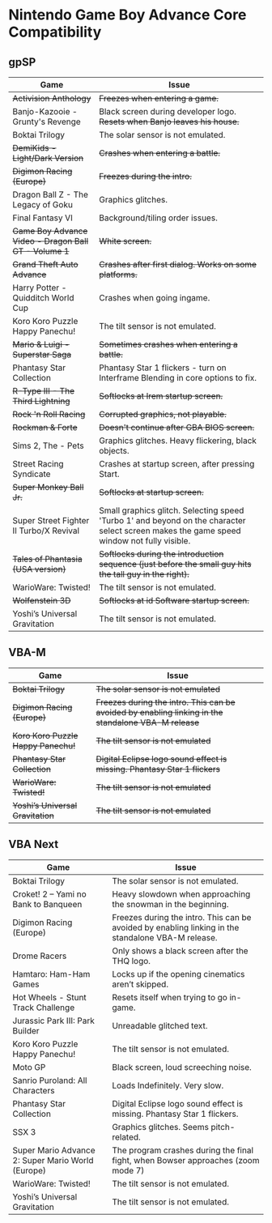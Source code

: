 # Nintendo Game Boy Advance Core Compatibility

## gpSP

| Game                                  | Issue                          |
|---------------------------------------|--------------------------------|
| ~~Activision Anthology~~                |~~Freezes when entering a game.~~ |
| Banjo-Kazooie - Grunty's Revenge    |Black screen during developer logo. ~~Resets when Banjo leaves his house.~~|
| Boktai Trilogy                      |The solar sensor is not emulated. |
| ~~DemiKids - Light/Dark Version~~   |~~Crashes when entering a battle.~~ |
| ~~Digimon Racing (Europe)~~             |~~Freezes during the intro.~~   |
| Dragon Ball Z - The Legacy of Goku  |Graphics glitches. |
| Final Fantasy VI                    |Background/tiling order issues.  |
| ~~Game Boy Advance Video - Dragon Ball GT - Volume 1~~ |~~White screen.~~     |
| ~~Grand Theft Auto Advance~~        |~~Crashes after first dialog. Works on some platforms.~~ |
| Harry Potter - Quidditch World Cup  |Crashes when going ingame.       |
| Koro Koro Puzzle Happy Panechu!     |The tilt sensor is not emulated. |
| ~~Mario & Luigi - Superstar Saga~~      |~~Sometimes crashes when entering a battle.~~  |
| Phantasy Star Collection            |Phantasy Star 1 flickers  - turn on Interframe Blending in core options to fix.|
| ~~R-Type III - The Third Lightning~~    |~~Softlocks at Irem startup screen.~~|
| ~~Rock 'n Roll Racing~~             |~~Corrupted graphics, not playable.~~|
| ~~Rockman & Forte~~                     |~~Doesn't continue after GBA BIOS screen.~~|
| Sims 2, The - Pets |Graphics glitches. Heavy flickering, black objects. |
| Street Racing Syndicate             |Crashes at startup screen, after pressing Start.|
| ~~Super Monkey Ball Jr.~~               |~~Softlocks at startup screen.~~|
| Super Street Fighter II Turbo/X Revival |Small graphics glitch. Selecting speed 'Turbo 1' and beyond on the character select screen makes the game speed window not fully visible. |
| ~~Tales of Phantasia (USA version)~~    |~~Softlocks during the introduction sequence (just before the small guy hits the tall guy in the right).~~|
| WarioWare: Twisted!                 |The tilt sensor is not emulated.|
| ~~Wolfenstein 3D~~                      |~~Softlocks at id Software startup screen.~~|
| Yoshi’s Universal Gravitation       |The tilt sensor is not emulated.|

## VBA-M

| Game                                  | Issue                          |
|---------------------------------------|--------------------------------|
| ~~Boktai Trilogy~~                        | ~~The solar sensor is not emulated~~|
| ~~Digimon Racing (Europe)~~               |~~Freezes during the intro. This can be avoided by enabling linking in the standalone VBA-M release~~  |
| ~~Koro Koro Puzzle Happy Panechu!~~       |	~~The tilt sensor is not emulated~~|
| ~~Phantasy Star Collection~~              | ~~Digital Eclipse logo sound effect is missing. Phantasy Star 1 flickers~~ |
| ~~WarioWare: Twisted!~~                   |  	~~The tilt sensor is not emulated~~   |
| ~~Yoshi’s Universal Gravitation~~         |   ~~The tilt sensor is not emulated~~   |

## VBA Next

| Game                                              | Issue                                                                                              |
|---------------------------------------------------|----------------------------------------------------------------------------------------------------|
| Boktai Trilogy 	                                | The solar sensor is not emulated.                                                                  |
| Croket! 2 – Yami no Bank to Banqueen              | Heavy slowdown when approaching the snowman in the beginning.                                      |
| Digimon Racing (Europe) 	                        | Freezes during the intro. This can be avoided by enabling linking in the standalone VBA-M release. |
| Drome Racers 	                                    | Only shows a black screen after the THQ logo.                                                      |
| Hamtaro: Ham-Ham Games 	                        | Locks up if the opening cinematics aren’t skipped.                                                 |
| Hot Wheels - Stunt Track Challenge                | Resets itself when trying to go in-game.                                                           |
| Jurassic Park III: Park Builder 	                | Unreadable glitched text.                                                                          |
| Koro Koro Puzzle Happy Panechu! 	                | The tilt sensor is not emulated.                                                                   |
| Moto GP 	                                        | Black screen, loud screeching noise.                                                               |
| Sanrio Puroland: All Characters                   | Loads Indefinitely. Very slow.                                                                     |
| Phantasy Star Collection 	                        | Digital Eclipse logo sound effect is missing. Phantasy Star 1 flickers.                            |
| SSX 3 	                                        | Graphics glitches. Seems pitch-related.                                                            |
| Super Mario Advance 2: Super Mario World (Europe) | The program crashes during the final fight, when Bowser approaches (zoom mode 7)                   |
| WarioWare: Twisted!                               | The tilt sensor is not emulated.                                                                   |
| Yoshi’s Universal Gravitation                     | The tilt sensor is not emulated.                                                                   |
